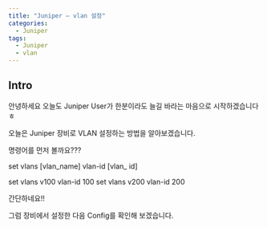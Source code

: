 ```yaml
---
title: "Juniper – vlan 설정"
categories:
  - Juniper
tags:
  - Juniper
  - vlan
---
```


## Intro

안녕하세요 오늘도 Juniper User가 한분이라도 늘길 바라는 마음으로 시작하겠습니다 ㅎ

오늘은 Juniper 장비로 VLAN 설정하는 방법을 알아보겠습니다.

명령어를 먼저 볼까요???

set vlans [vlan_name] vlan-id [vlan_ id]

set vlans v100 vlan-id 100
set vlans v200 vlan-id 200

간단하네요!!

그럼 장비에서 설정한 다음 Config를 확인해 보겠습니다.